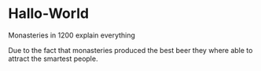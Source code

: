 # Hallo-World
Monasteries in 1200 explain everything

Due to the fact that monasteries produced the best beer they where able to attract the smartest people.
